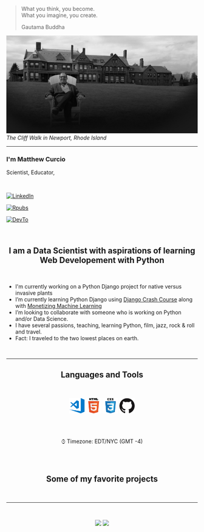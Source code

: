 
> What you think, you become.  
> What you imagine, you create.  
>  
> Gautama Buddha   

![Matthew Curcio, PVD](https://github.com/mccurcio/mccurcio/blob/main/header-bg.jpg)
*The Cliff Walk in Newport, Rhode Island*

---

### I'm Matthew Curcio
Scientist, Educator, 

<p align="center">
<br />
<!--
<a href="https://www.linkedin.com/in/mattcurcio"><img src="https://img.shields.io/badge/linkedin-%230077B5.svg/badge&logo=linkedin&logoColor=white" alt="LinkedIn" /></a>&nbsp;
<a href="https://stackoverflow.com/users/851043/oaxacamatt"><img src="https://img.shields.io/badge/stackoverflow-orange?style=for-the-badge&logo=stackoverflow&logoColor=white" alt="StackOverflow" /></a>&nbsp;
<a href="https://dev.to/mccurcio"><img src="https://img.shields.io/badge/dev.to-0A0A0A?style=for-the-badge&logo=dev.to&logoColor=white" alt="DevTo" /></a>&nbsp;
-->
  
<a href="https://www.linkedin.com/in/mattcurcio"><img src="https://img.shields.io/badge/linkedin-%230077B5.svg?&style=plastic&logo=linkedin&logoColor=white" alt="LinkedIn" /></a>&nbsp;

<a href="https://rpubs.com/oaxacamatt"><img src="https://img.shields.io/badge/R-276DC3.svg?style=plastic&logo=R&logoColor=white" alt="Rpubs" /></a>&nbsp;

<a href="https://dev.to/mccurcio"><img src="https://img.shields.io/badge/dev.to-0A0A0A.svg?style=plastic&logo=dev.to&logoColor=white" alt="DevTo" /></a>&nbsp;


<br />

<p>
  <h2 align="center"> I am a Data Scientist with aspirations of learning Web Developement with Python </h2>
</p>
<br />

- I'm currently working on a Python Django project for native versus invasive plants
- I’m currently learning Python Django using [Django Crash Course](https://www.roygreenfeld.com/products/django-crash-course) along with [Monetizing Machine
Learning](https://www.amazon.com/Monetizing-Machine-Learning-Applications-Serverless/dp/1484238729)
- I’m looking to collaborate with someone who is working on Python and/or Data Science.
- I have several passions, teaching, learning Python, film, jazz, rock & roll and travel.
- Fact: I traveled to the two lowest places on earth. 

<br />

---

<p>
<h2 align="center"> Languages and Tools</h2>
</p>
<br />

<p align="center">
<img alt="Visual Studio Code" width="40px" src="https://raw.githubusercontent.com/github/explore/80688e429a7d4ef2fca1e82350fe8e3517d3494d/topics/visual-studio-code/visual-studio-code.png" />
  
<img alt="HTML5" width="40px" src="https://raw.githubusercontent.com/github/explore/80688e429a7d4ef2fca1e82350fe8e3517d3494d/topics/html/html.png" />

<img alt="CSS3" width="40px" src="https://raw.githubusercontent.com/github/explore/80688e429a7d4ef2fca1e82350fe8e3517d3494d/topics/css/css.png" />

<img alt="GitHub" width="40px" src="https://raw.githubusercontent.com/github/explore/78df643247d429f6cc873026c0622819ad797942/topics/github/github.png" />
</p>

<br />
<br />
<p align="center">
⌚︎ Timezone: EDT/NYC (GMT -4)
</p>

<br />
<br />

<h2 align="center">Some of my favorite projects</h2>
<br />

<p align="center">

</a>
</p>

---

<br />

<p align="center">
<img src="https://github-readme-stats.vercel.app/api?username=mccurcio&theme=radical&show_icons=true" />
<img src="https://github-readme-stats.vercel.app/api/top-langs/?username=mccurcio&layout=compact&theme=radical" />
</p>



<!--
- 🔭 I’m currently working on ...
- 🌱 I’m currently learning ...
- 👯 I’m looking to collaborate on ...
- 🤔 I’m looking for help with ...
- 💬 Ask me about ...
- 📫 How to reach me: ...
- 😄 Pronouns: ...
- ⚡ Fun fact: ...
-->
